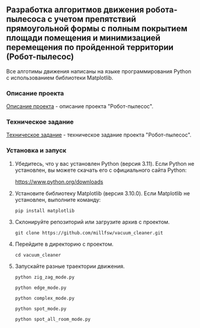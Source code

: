 ## Разработка алгоритмов движения робота-пылесоса с учетом препятствий прямоугольной формы с полным покрытием площади помещения и минимизацией перемещения по пройденной территории (Робот-пылесос)

Все алготимы движения написаны на языке программирования Python с использованием библиотеки Matplotlib.

### Описание проекта

[Описание проекта](Описание_проекта.md) - описание проекта "Робот-пылесос".

### Техническое задание

[Техническое задание](Техническое_задание.md) - техническое задание проекта "Робот-пылесос".

### Установка и запуск

1. Убедитесь, что у вас установлен Python (версия 3.11). Если Python не установлен, вы можете скачать его с официального сайта Python:

   
   https://www.python.org/downloads


2.  Установите библиотеку Matplotlib (версия 3.10.0). Если Matplotlib не установлен, выполните команду:


      `pip install matplotlib`
   

3. Склонируйте репозиторий или загрузите архив с проектом.

   
   `git clone https://github.com/millfsw/vacuum_cleaner.git`

4. Перейдите в директорию с проектом.

   `cd vacuum_cleaner`

5. Запускайте разные траектории движения.

   `python zig_zag_mode.py`
   
   `python edge_mode.py`
   
   `python complex_mode.py`
   
   `python spot_mode.py`
   
   `python spot_all_room_mode.py`
